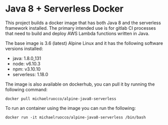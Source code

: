 # Java 8 + Serverless Docker

This project builds a docker image that has both Java 8 and the serverless
framework installed. The primary intended use is for gitlab CI processes that
need to build and deploy AWS Lambda functions written in Java.

The base image is 3.6 (latest) Alpine Linux and it has the following software
versions installed:

* java: 1.8.0_131
* node: v6.10.3
* npm: v3.10.10
* serverless: 1.18.0

The image is also available on dockerhub, you can pull it by running the
following command:

```
docker pull michaelruocco/alpine-java8-serverless
```

To run an container using the image you can run the following:

```
docker run -it michaelruocco/alpine-java8-serverless /bin/bash
```
